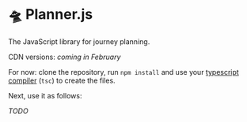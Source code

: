 # 🛸 Planner.js

The JavaScript library for journey planning.

CDN versions: _coming in February_

For now: clone the repository, run `npm install` and use your [typescript compiler](https://www.typescriptlang.org/) (`tsc`) to create the files.

Next, use it as follows:

_TODO_


